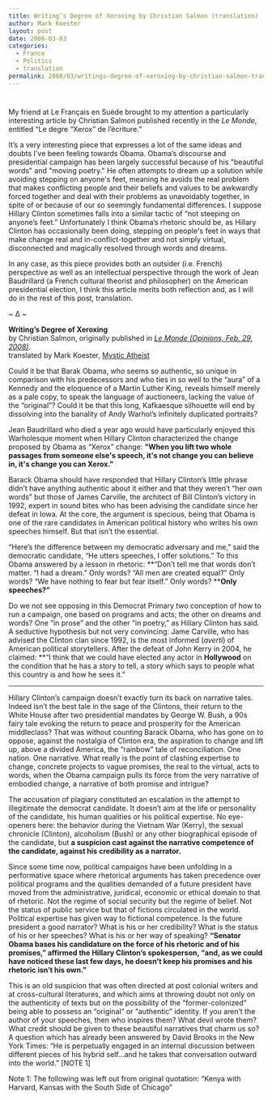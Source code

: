 ```yaml
---
title: Writing’s Degree of Xeroxing by Christian Salmon (translation)
author: Mark Koester
layout: post
date: 2008-03-03
categories:
  - France
  - Politics
  - translation
permalink: 2008/03/writings-degree-of-xeroxing-by-christian-salmon-translation.html
---
```

# 

My friend at Le Français en Suède brought to my attention a particularly interesting article by Christian Salmon published recently in the *Le Monde*, entitled “Le degre “Xerox” de l’écriture.”  

It’s a very interesting piece that expresses a lot of the same ideas and doubts I've been feeling towards Obama. Obama’s discourse and presidential campaign has been largely successful because of his "beautiful words" and "moving poetry." He often attempts to dream up a solution while avoiding stepping on anyone's feet, meaning he avoids the real problem that makes conflicting people and their beliefs and values to be awkwardly forced together and deal with their problems as unavoidably together, in spite of or because of our so seemingly fundamental differences. I suppose Hillary Clinton sometimes falls into a similar tactic of “not steeping on anyone’s feet.” Unfortunately I think Obama’s rhetoric should be, as Hillary Clinton has occasionally been doing, stepping on people's feet in ways that make change real and in-conflict-together and not simply virtual, disconnected and magically resolved through words and dreams.

In any case, as this piece provides both an outsider (i.e. French) perspective as well as an intellectual perspective through the work of Jean Baudrillard (a French cultural theorist and philosopher) on the American presidential election, I think this article merits both reflection and, as I will do in the rest of this post, translation. 

~ ∆ ~

**Writing’s Degree of Xeroxing**  
by Christian Salmon, originally published in *[Le Monde (Opinions, Feb. 29, 2008)][1]*.  
translated by Mark Koester, [Mystic Atheist ][2] 

[1]: http://www.lemonde.fr/opinions/article/2008/02/29/le-degre-xerox-de-l-ecriture-par-christian-salmon_1017353_3232.html
[2]: http://www.mysticatheist.blogspot.com/

Could it be that Barak Obama, who seems so authentic, so unique in comparison with his predecessors and who ties in so well to the “aura” of a Kennedy and the eloquence of a Martin Luther King, reveals himself merely as a pale copy, to speak the language of auctioneers, lacking the value of the “original”? Could it be that this long, Kafkaesque silhouette will end by dissolving into the banality of Andy Warhol’s infinitely duplicated portraits? 

Jean Baudrillard who died a year ago would have particularly enjoyed this Warholesque moment when Hillary Clinton characterized the change proposed by Obama as “Xerox” change: **"When you lift two whole passages from someone else's speech, it's not change you can believe in, it's change you can Xerox."**

Barack Obama should have responded that Hillary Clinton’s little phrase didn’t have anything authentic about it either and that they weren’t “her own words” but those of James Carville, the architect of Bill Clinton’s victory in 1992, expert in sound bites who has been advising the candidate since her defeat in Iowa. At the core, the argument is specious, being that Obama is one of the rare candidates in American political history who writes his own speeches himself. But that isn’t the essential. 

“Here’s the difference between my democratic adversary and me,” said the democratic candidate, “He utters speeches, I offer solutions.” To this Obama answered by a lesson in rhetoric: **“Don’t tell me that words don’t matter. “I had a dream.” Only words? “All men are created equal?” Only words? “We have nothing to fear but fear itself.” Only words? ****Only speeches?”**

Do we not see opposing in this Democrat Primary two conception of how to run a campaign, one based on programs and acts; the other on dreams and words? One “in prose” and the other “in poetry,” as Hillary Clinton has said. A seductive hypothesis but not very convincing: Jame Carville, who has advised the Clinton clan since 1992, is the most informed (*averti*) of American political storytellers. After the defeat of John Kerry in 2004, he claimed: **“I think that we could have elected any actor in ****Hollywood**** on the condition that he has a story to tell, a story which says to people what this country is and how he sees it.”  
****  **

Hillary Clinton’s campaign doesn’t exactly turn its back on narrative tales. Indeed isn’t the best tale in the sage of the Clintons, their return to the White House after two presidential mandates by George W. Bush, a 90s fairy tale evoking the return to peace and prosperity for the American middleclass? That was without counting Barack Obama, who has gone on to oppose, against the nostalgia of Clinton era, the aspiration to change and lift up, above a divided America, the “rainbow” tale of reconciliation. One nation. One narrative. What really is the point of clashing expertise to change, concrete projects to vague promises, the real to the virtual, acts to words, when the Obama campaign pulls its force from the very narrative of embodied change, a narrative of both promise and intrigue? 

The accusation of plagiary constituted an escalation in the attempt to illegitimate the democrat candidate. It doesn’t aim at the life or personality of the candidate, his human qualities or his political expertise. No eye-openers here: the behavior during the Vietnam War (Kerry), the sexual chronicle (Clinton), alcoholism (Bush) or any other biographical episode of the candidate, but **a suspicion cast against the narrative competence of the candidate, against his credibility as a narrator.** 

Since some time now, political campaigns have been unfolding in a performative space where rhetorical arguments has taken precedence over political programs and the qualities demanded of a future president have moved from the administrative, juridical, economic or ethical domain to that of rhetoric. Not the regime of social security but the regime of belief. Not the status of public service but that of fictions circulated in the world. Political expertise has given way to fictional competence. Is the future president a good narrator? What is his or her credibility? What is the status of his or her speeches? What is his or her way of speaking? **“Senator Obama bases his candidature on the force of his rhetoric and of his promises,” affirmed the Hillary Clinton’s spokesperson, “and, as we could have noticed these last few days, he doesn’t keep his promises and his rhetoric isn’t his own.”** 

This is an old suspicion that was often directed at post colonial writers and at cross-cultural literatures, and which aims at throwing doubt not only on the authenticity of texts but on the possibility of the “former-colonized” being able to possess an “original” or “authentic” identity. If you aren’t the author of your speeches, then who inspires them? What devil wrote them? What credit should be given to these beautiful narratives that charm us so? A question which has already been answered by David Brooks in the New York Times: “He is perpetually engaged in an internal discussion between different pieces of his hybrid self…and he takes that conversation outward into the world.” [NOTE 1]

 

Note 1: The following was left out from original quotation: “Kenya with Harvard, Kansas with the South Side of Chicago”